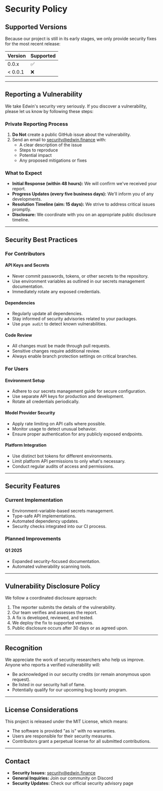 # Security Policy

## Supported Versions
Because our project is still in its early stages, we only provide security fixes for the most recent release:

| Version | Supported |
|---------|-----------|
| 0.0.x   | ✅         |
| < 0.0.1 | ❌         |

---

## Reporting a Vulnerability
We take Edwin's security very seriously. If you discover a vulnerability, please let us know by following these steps:

### Private Reporting Process
1. **Do Not** create a public GitHub issue about the vulnerability.
2. Send an email to [security@edwin.finance](mailto:security@edwin.finance) with:
   - A clear description of the issue  
   - Steps to reproduce  
   - Potential impact  
   - Any proposed mitigations or fixes

### What to Expect
- **Initial Response (within 48 hours):** We will confirm we've received your report.  
- **Progress Updates (every five business days):** We'll inform you of any developments.  
- **Resolution Timeline (aim: 15 days):** We strive to address critical issues promptly.  
- **Disclosure:** We coordinate with you on an appropriate public disclosure timeline.

---

## Security Best Practices

### For Contributors

#### API Keys and Secrets
- Never commit passwords, tokens, or other secrets to the repository.  
- Use environment variables as outlined in our secrets management documentation.  
- Immediately rotate any exposed credentials.

#### Dependencies
- Regularly update all dependencies.  
- Stay informed of security advisories related to your packages.  
- Use `pnpm audit` to detect known vulnerabilities.

#### Code Review
- All changes must be made through pull requests.  
- Sensitive changes require additional review.  
- Always enable branch protection settings on critical branches.

### For Users

#### Environment Setup
- Adhere to our secrets management guide for secure configuration.  
- Use separate API keys for production and development.  
- Rotate all credentials periodically.

#### Model Provider Security
- Apply rate limiting on API calls where possible.  
- Monitor usage to detect unusual behavior.  
- Ensure proper authentication for any publicly exposed endpoints.

#### Platform Integration
- Use distinct bot tokens for different environments.  
- Limit platform API permissions to only what's necessary.  
- Conduct regular audits of access and permissions.

---

## Security Features

### Current Implementation
- Environment-variable-based secrets management.  
- Type-safe API implementations.  
- Automated dependency updates.
- Security checks integrated into our CI process.

### Planned Improvements

#### Q1 2025
- Expanded security-focused documentation.  
- Automated vulnerability scanning tools.

---

## Vulnerability Disclosure Policy
We follow a coordinated disclosure approach:

1. The reporter submits the details of the vulnerability.  
2. Our team verifies and assesses the report.  
3. A fix is developed, reviewed, and tested.  
4. We deploy the fix to supported versions.  
5. Public disclosure occurs after 30 days or as agreed upon.

---

## Recognition
We appreciate the work of security researchers who help us improve. Anyone who reports a verified vulnerability will:

- Be acknowledged in our security credits (or remain anonymous upon request).  
- Be listed in our security hall of fame.  
- Potentially qualify for our upcoming bug bounty program.

---

## License Considerations
This project is released under the MIT License, which means:
- The software is provided "as is" with no warranties.  
- Users are responsible for their security measures.  
- Contributors grant a perpetual license for all submitted contributions.

---

## Contact
- **Security Issues:** [security@edwin.finance](mailto:security@edwin.finance)  
- **General Inquiries:** Join our community on Discord  
- **Security Updates:** Check our official security advisory page
